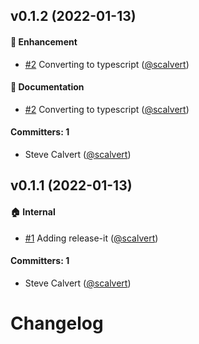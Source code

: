 

## v0.1.2 (2022-01-13)

#### :rocket: Enhancement
* [#2](https://github.com/scalvert/jest-to-vitest/pull/2) Converting to typescript ([@scalvert](https://github.com/scalvert))

#### :memo: Documentation
* [#2](https://github.com/scalvert/jest-to-vitest/pull/2) Converting to typescript ([@scalvert](https://github.com/scalvert))

#### Committers: 1
- Steve Calvert ([@scalvert](https://github.com/scalvert))


## v0.1.1 (2022-01-13)

#### :house: Internal
* [#1](https://github.com/scalvert/jest-to-vitest/pull/1) Adding release-it ([@scalvert](https://github.com/scalvert))

#### Committers: 1
- Steve Calvert ([@scalvert](https://github.com/scalvert))


# Changelog
